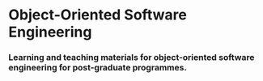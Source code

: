 # Object-Oriented Software Engineering 

### Learning and teaching materials for object-oriented software engineering for post-graduate programmes.
